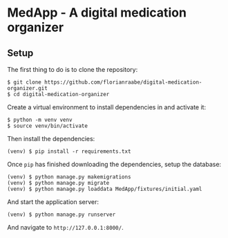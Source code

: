 # MedApp - A digital medication organizer



## Setup

The first thing to do is to clone the repository:

```console
$ git clone https://github.com/florianraabe/digital-medication-organizer.git
$ cd digital-medication-organizer
```

Create a virtual environment to install dependencies in and activate it:

```console
$ python -m venv venv
$ source venv/bin/activate
```

Then install the dependencies:

```console
(venv) $ pip install -r requirements.txt
```

Once `pip` has finished downloading the dependencies, setup the database:

```console
(venv) $ python manage.py makemigrations
(venv) $ python manage.py migrate
(venv) $ python manage.py loaddata MedApp/fixtures/initial.yaml
```

And start the application server:

```console
(venv) $ python manage.py runserver
```

And navigate to `http://127.0.0.1:8000/`.